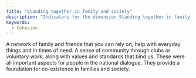 ```yaml
---
title: "Standing together in family and society"
description: "Indicators for the dimension Standing together in family and society"
keywords:
  - Cohesion
---
```


A network of family and friends that you can rely on, help with everyday things and in times of need. A sense of community through clubs or voluntary work, along with values and standards that bind us. These were all important aspects for people in the national dialogue. They provide a foundation for co-existence in families and society.
